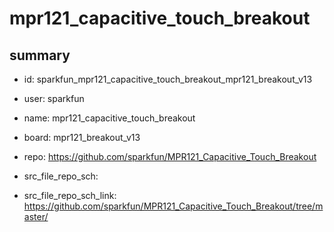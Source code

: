 # mpr121_capacitive_touch_breakout
 
## summary 
* id: sparkfun_mpr121_capacitive_touch_breakout_mpr121_breakout_v13
* user: sparkfun
* name: mpr121_capacitive_touch_breakout
* board: mpr121_breakout_v13
* repo: https://github.com/sparkfun/MPR121_Capacitive_Touch_Breakout



* src_file_repo_sch: 
* src_file_repo_sch_link: https://github.com/sparkfun/MPR121_Capacitive_Touch_Breakout/tree/master/






